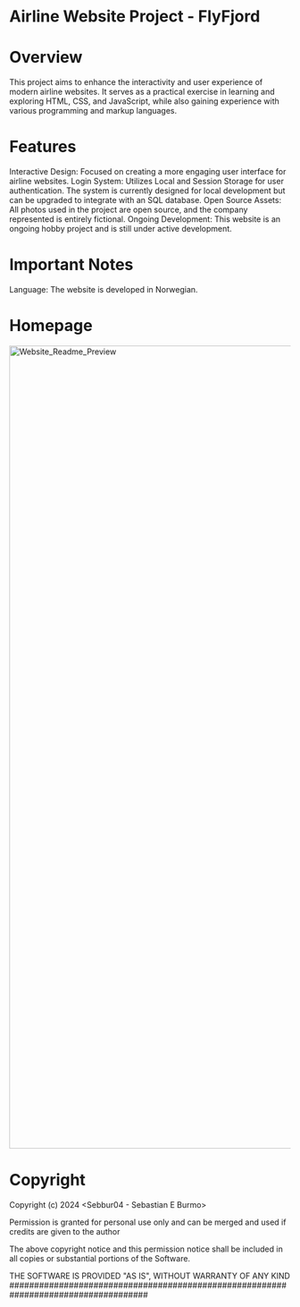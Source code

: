 # Airline Website Project - FlyFjord
# Overview
This project aims to enhance the interactivity and user experience of modern airline websites. It serves as a practical exercise in learning and exploring HTML, CSS, and JavaScript, while also gaining experience with various programming and markup languages.

# Features
Interactive Design: Focused on creating a more engaging user interface for airline websites.
Login System: Utilizes Local and Session Storage for user authentication. The system is currently designed for local development but can be upgraded to integrate with an SQL database.
Open Source Assets: All photos used in the project are open source, and the company represented is entirely fictional.
Ongoing Development: This website is an ongoing hobby project and is still under active development.

# Important Notes
Language: The website is developed in Norwegian.

# Homepage 

<img width="1436" alt="Website_Readme_Preview" src="https://github.com/user-attachments/assets/c0d35319-ba59-4e57-90f1-59dd90f9d33f">


# Copyright
Copyright (c) 2024 <Sebbur04 - Sebastian E Burmo>

Permission is granted for personal use only and can be merged and used if credits are given to the author

The above copyright notice and this permission notice shall be included in all copies or substantial portions of the Software.

THE SOFTWARE IS PROVIDED "AS IS", WITHOUT WARRANTY OF ANY KIND
####################################################################################

